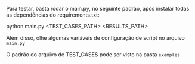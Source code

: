 Para testar, basta rodar o main.py, no seguinte padrão, após instalar todas as dependências do requirements.txt:

python main.py <TEST_CASES_PATH> <RESULTS_PATH>

Além disso, olhe algumas variáveis de configuração de script no arquivo `main.py`


O padrão do arquivo de TEST_CASES pode ser visto na pasta `examples`